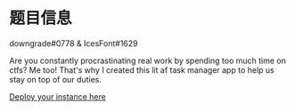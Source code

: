 # 题目信息

downgrade#0778 & IcesFont#1629

Are you constantly procrastinating real work by spending too much time on ctfs? Me too! That's why I created this lit af task manager app to help us stay on top of our duties.

[Deploy your instance here](http://instancer.idek.team/challenge/task-manager)

